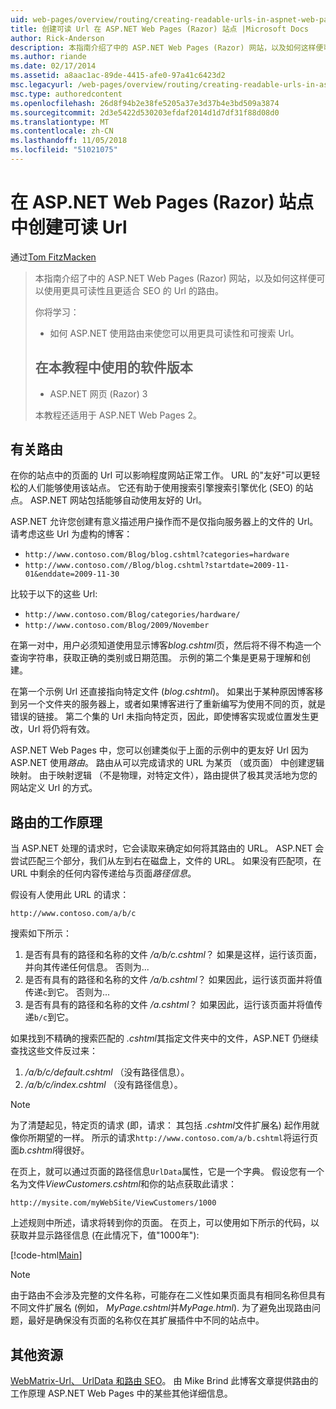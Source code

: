 ```yaml
---
uid: web-pages/overview/routing/creating-readable-urls-in-aspnet-web-pages-sites
title: 创建可读 Url 在 ASP.NET Web Pages (Razor) 站点 |Microsoft Docs
author: Rick-Anderson
description: 本指南介绍了中的 ASP.NET Web Pages (Razor) 网站，以及如何这样便可以使用更具可读性且更适合 SEO 的 Url 的路由。 您的将...
ms.author: riande
ms.date: 02/17/2014
ms.assetid: a8aac1ac-89de-4415-afe0-97a41c6423d2
msc.legacyurl: /web-pages/overview/routing/creating-readable-urls-in-aspnet-web-pages-sites
msc.type: authoredcontent
ms.openlocfilehash: 26d8f94b2e38fe5205a37e3d37b4e3bd509a3874
ms.sourcegitcommit: 2d3e5422d530203efdaf2014d1d7df31f88d08d0
ms.translationtype: MT
ms.contentlocale: zh-CN
ms.lasthandoff: 11/05/2018
ms.locfileid: "51021075"
---
```

<a name="creating-readable-urls-in-aspnet-web-pages-razor-sites"></a>在 ASP.NET Web Pages (Razor) 站点中创建可读 Url
====================
通过[Tom FitzMacken](https://github.com/tfitzmac)

> 本指南介绍了中的 ASP.NET Web Pages (Razor) 网站，以及如何这样便可以使用更具可读性且更适合 SEO 的 Url 的路由。
> 
> 你将学习：
> 
> - 如何 ASP.NET 使用路由来使您可以用更具可读性和可搜索 Url。
>   
> 
> ## <a name="software-versions-used-in-the-tutorial"></a>在本教程中使用的软件版本
> 
> 
> - ASP.NET 网页 (Razor) 3
>   
> 
> 本教程还适用于 ASP.NET Web Pages 2。


## <a name="about-routing"></a>有关路由

在你的站点中的页面的 Url 可以影响程度网站正常工作。 URL 的&quot;友好&quot;可以更轻松的人们能够使用该站点。 它还有助于使用搜索引擎搜索引擎优化 (SEO) 的站点。 ASP.NET 网站包括能够自动使用友好的 Url。

ASP.NET 允许您创建有意义描述用户操作而不是仅指向服务器上的文件的 Url。 请考虑这些 Url 为虚构的博客：

- `http://www.contoso.com/Blog/blog.cshtml?categories=hardware`
- `http://www.contoso.com//Blog/blog.cshtml?startdate=2009-11-01&enddate=2009-11-30`

比较于以下的这些 Url:

- `http://www.contoso.com/Blog/categories/hardware/`
- `http://www.contoso.com/Blog/2009/November`

在第一对中，用户必须知道使用显示博客*blog.cshtml*页，然后将不得不构造一个查询字符串，获取正确的类别或日期范围。 示例的第二个集是更易于理解和创建。

在第一个示例 Url 还直接指向特定文件 (*blog.cshtml*)。 如果出于某种原因博客移到另一个文件夹的服务器上，或者如果博客进行了重新编写为使用不同的页，就是错误的链接。 第二个集的 Url 未指向特定页，因此，即使博客实现或位置发生更改，Url 将仍将有效。

ASP.NET Web Pages 中，您可以创建类似于上面的示例中的更友好 Url 因为 ASP.NET 使用*路由*。 路由从可以完成请求的 URL 为某页 （或页面） 中创建逻辑映射。 由于映射逻辑 （不是物理，对特定文件），路由提供了极其灵活地为您的网站定义 Url 的方式。

## <a name="how-routing-works"></a>路由的工作原理

当 ASP.NET 处理的请求时，它会读取来确定如何将其路由的 URL。 ASP.NET 会尝试匹配三个部分，我们从左到右在磁盘上，文件的 URL。 如果没有匹配项，在 URL 中剩余的任何内容传递给与页面*路径信息*。

假设有人使用此 URL 的请求：

`http://www.contoso.com/a/b/c`

搜索如下所示：

1. 是否有具有的路径和名称的文件 */a/b/c.cshtml*？ 如果是这样，运行该页面，并向其传递任何信息。 否则为...
2. 是否有具有的路径和名称的文件 */a/b.cshtml*？ 如果因此，运行该页面并将值传递`c`到它。 否则为...
3. 是否有具有的路径和名称的文件 */a.cshtml*？ 如果因此，运行该页面并将值传递`b/c`到它。

如果找到不精确的搜索匹配的 *.cshtml*其指定文件夹中的文件，ASP.NET 仍继续查找这些文件反过来：

1. */a/b/c/default.cshtml* （没有路径信息）。
2. */a/b/c/index.cshtml* （没有路径信息）。

> [!NOTE]
> 为了清楚起见，特定页的请求 (即，请求： 其包括 *.cshtml*文件扩展名) 起作用就像你所期望的一样。 所示的请求`http://www.contoso.com/a/b.cshtml`将运行页面*b.cshtml*得很好。


在页上，就可以通过页面的路径信息`UrlData`属性，它是一个字典。 假设您有一个名为文件*ViewCustomers.cshtml*和你的站点获取此请求：

`http://mysite.com/myWebSite/ViewCustomers/1000`

上述规则中所述，请求将转到你的页面。 在页上，可以使用如下所示的代码，以获取并显示路径信息 (在此情况下，值&quot;1000年&quot;):

[!code-html[Main](creating-readable-urls-in-aspnet-web-pages-sites/samples/sample1.html)]

> [!NOTE]
> 由于路由不会涉及完整的文件名称，可能存在二义性如果页面具有相同名称但具有不同文件扩展名 (例如， *MyPage.cshtml*并*MyPage.html*). 为了避免出现路由问题，最好是确保没有页面的名称仅在其扩展插件中不同的站点中。


<a id="Additional_Resources"></a>
## <a name="additional-resources"></a>其他资源

[WebMatrix-Url、 UrlData 和路由 SEO](http://www.mikesdotnetting.com/Article/165/WebMatrix-URLs-UrlData-and-Routing-for-SEO)。 由 Mike Brind 此博客文章提供路由的工作原理 ASP.NET Web Pages 中的某些其他详细信息。
